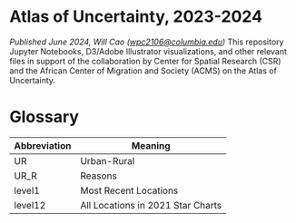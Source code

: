 # Atlas of Uncertainty, 2023-2024
*Published June 2024, Will Cao (wpc2106@columbia.edu)*
This repository Jupyter Notebooks, D3/Adobe Illustrator visualizations, and other relevant files in support of the collaboration by Center for Spatial Research (CSR) and the African Center of Migration and Society (ACMS) on the Atlas of Uncertainty.

# Glossary
Abbreviation | Meaning
--- | ---
UR        | Urban-Rural
UR_R      | Reasons 
level1    | Most Recent Locations
level12   | All Locations in 2021 Star Charts
